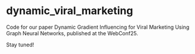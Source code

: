 # dynamic_viral_marketing
Code for our paper Dynamic Gradient Influencing for Viral Marketing Using Graph Neural Networks, published at the WebConf25.

Stay tuned!
